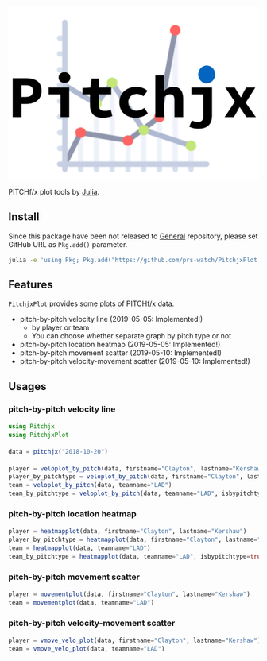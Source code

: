 ![pitchjxplot](./pitchjxplot.png)

PITCHf/x plot tools by [Julia](https://julialang.org/).

## Install

Since this package have been not released to [General](https://github.com/JuliaRegistries/General) repository, please set GitHub URL as `Pkg.add()` parameter.

```bash
julia -e 'using Pkg; Pkg.add("https://github.com/prs-watch/PitchjxPlot.jl")'
```


## Features

`PitchjxPlot` provides some plots of PITCHf/x data.

- pitch-by-pitch velocity line (2019-05-05: Implemented!)
  - by player or team
  - You can choose whether separate graph by pitch type or not
- pitch-by-pitch location heatmap (2019-05-05: Implemented!)
- pitch-by-pitch movement scatter (2019-05-10: Implemented!)
- pitch-by-pitch velocity-movement scatter (2019-05-10: Implemented!)

## Usages

### pitch-by-pitch velocity line

```julia
using Pitchjx
using PitchjxPlot

data = pitchjx("2018-10-20")

player = veloplot_by_pitch(data, firstname="Clayton", lastname="Kershaw")
player_by_pitchtype = veloplot_by_pitch(data, firstname="Clayton", lastname="Kershaw", isbypitchtype=true)
team = veloplot_by_pitch(data, teamname="LAD")
team_by_pitchtype = veloplot_by_pitch(data, teamname="LAD", isbypitchtype=true)
```

### pitch-by-pitch location heatmap

```julia
player = heatmapplot(data, firstname="Clayton", lastname="Kershaw")
player_by_pitchtype = heatmapplot(data, firstname="Clayton", lastname="Kershaw", isbypitchtype=true)
team = heatmapplot(data, teamname="LAD")
team_by_pitchtype = heatmapplot(data, teamname="LAD", isbypitchtype=true)
```

### pitch-by-pitch movement scatter

```julia
player = movementplot(data, firstname="Clayton", lastname="Kershaw")
team = movementplot(data, teamname="LAD")
```

### pitch-by-pitch velocity-movement scatter

```julia
player = vmove_velo_plot(data, firstname="Clayton", lastname="Kershaw")
team = vmove_velo_plot(data, teamname="LAD")
```
